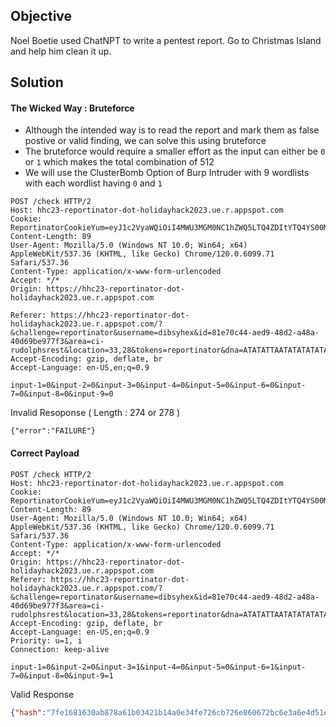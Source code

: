 ## Objective
Noel Boetie used ChatNPT to write a pentest report. Go to Christmas Island and help him clean it up.

## Solution

#### The Wicked Way : Bruteforce

- Although the intended way is to read the report and mark them as false postive or valid finding, we can solve this using bruteforce
- The bruteforce would require a smaller effort as the input can either be ```0``` or ```1``` which makes the total combination of 512
- We will use the ClusterBomb Option of Burp Intruder with 9 wordlists with each wordlist having ```0``` and ```1```
  
```http
POST /check HTTP/2
Host: hhc23-reportinator-dot-holidayhack2023.ue.r.appspot.com
Cookie: ReportinatorCookieYum=eyJ1c2VyaWQiOiI4MWU3MGM0NC1hZWQ5LTQ4ZDItYTQ4YS00MGQ2OWJlOTc3ZjMifQ.ZZNU5A.dSBjAvqiMqpuEarTGq5yh55lPFw
Content-Length: 89
User-Agent: Mozilla/5.0 (Windows NT 10.0; Win64; x64) AppleWebKit/537.36 (KHTML, like Gecko) Chrome/120.0.6099.71 Safari/537.36
Content-Type: application/x-www-form-urlencoded
Accept: */*
Origin: https://hhc23-reportinator-dot-holidayhack2023.ue.r.appspot.com

Referer: https://hhc23-reportinator-dot-holidayhack2023.ue.r.appspot.com/?&challenge=reportinator&username=dibsyhex&id=81e70c44-aed9-48d2-a48a-40d69be977f3&area=ci-rudolphsrest&location=33,28&tokens=reportinator&dna=ATATATTAATATATATATATGCATATATATATTATAGCCGATATATATATATTAATATATATATATATATATATATTAGCATATATATATATGCGCATATATATATATATATATATTATA
Accept-Encoding: gzip, deflate, br
Accept-Language: en-US,en;q=0.9

input-1=0&input-2=0&input-3=0&input-4=0&input-5=0&input-6=0&input-7=0&input-8=0&input-9=0
```

Invalid Resoponse ( Length : 274 or 278 )
```
{"error":"FAILURE"}
```

#### Correct Payload
```http
POST /check HTTP/2
Host: hhc23-reportinator-dot-holidayhack2023.ue.r.appspot.com
Cookie: ReportinatorCookieYum=eyJ1c2VyaWQiOiI4MWU3MGM0NC1hZWQ5LTQ4ZDItYTQ4YS00MGQ2OWJlOTc3ZjMifQ.ZZNU5A.dSBjAvqiMqpuEarTGq5yh55lPFw
Content-Length: 89
User-Agent: Mozilla/5.0 (Windows NT 10.0; Win64; x64) AppleWebKit/537.36 (KHTML, like Gecko) Chrome/120.0.6099.71 Safari/537.36
Content-Type: application/x-www-form-urlencoded
Accept: */*
Origin: https://hhc23-reportinator-dot-holidayhack2023.ue.r.appspot.com
Referer: https://hhc23-reportinator-dot-holidayhack2023.ue.r.appspot.com/?&challenge=reportinator&username=dibsyhex&id=81e70c44-aed9-48d2-a48a-40d69be977f3&area=ci-rudolphsrest&location=33,28&tokens=reportinator&dna=ATATATTAATATATATATATGCATATATATATTATAGCCGATATATATATATTAATATATATATATATATATATATTAGCATATATATATATGCGCATATATATATATATATATATTATA
Accept-Encoding: gzip, deflate, br
Accept-Language: en-US,en;q=0.9
Priority: u=1, i
Connection: keep-alive

input-1=0&input-2=0&input-3=1&input-4=0&input-5=0&input-6=1&input-7=0&input-8=0&input-9=1
```

Valid Response
```json
{"hash":"7fe1681630ab878a61b03421b14a0e34fe726cb726e860672bc6e3a6e4d51e0f","resourceId":"81e70c44-aed9-48d2-a48a-40d69be977f3"}
```
